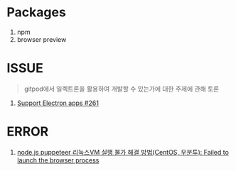 # Packages
1. npm
2. browser preview

# ISSUE

> gitpod에서 일렉트론을 활용하여 개발할 수 있는가에 대한 주제에 관해 토론
1. [Support Electron apps #261](https://github.com/gitpod-io/gitpod/issues/261)

# ERROR

1. [node.js puppeteer 리눅스VM 실행 불가 해결 방법(CentOS, 우분투): Failed to launch the browser process](https://curryyou.tistory.com/222)